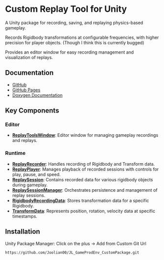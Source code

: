 # Custom Replay Tool for Unity
A Unity package for recording, saving, and replaying physics-based gameplay.

Records Rigidbody transformations at configurable frequencies, with higher precision for player objects. (Though I think this is currently bugged)

Provides an editor window for easy recording management and visualization of replays.


## Documentation

- [GitHub](https://github.com/Joolian00/JL_GameProdEnv_CustomPackage)
- [GitHub Pages](https://joolian00.github.io/JL_GameProdEnv_CustomPackage/)
- [Doxygen Documentation](./docs/html/index.html)

## Key Components

### Editor
- **[ReplayToolsWindow](./docs/html/class_j_l___game_prod_env___custom_package_1_1_editor_1_1_replay_tools_window.html)**: Editor window for managing gameplay recordings and replays.

### Runtime
- **[ReplayRecorder](./docs/html/class_j_l___game_prod_env___custom_package_1_1_runtime_1_1_replay_recorder.html)**: Handles recording of Rigidbody and Transform data.
- **[ReplayPlayer](./docs/html/class_j_l___game_prod_env___custom_package_1_1_runtime_1_1_replay_player.html)**: Manages playback of recorded sessions with controls for play, pause, and speed.
- **[ReplaySession](./docs/html/class_j_l___game_prod_env___custom_package_1_1_runtime_1_1_replay_session.html)**: Contains recorded data for various rigidbody objects during gameplay.
- **[ReplaySessionManager](./docs/html/class_j_l___game_prod_env___custom_package_1_1_runtime_1_1_replay_session_manager.html)**: Orchestrates persistence and management of replay sessions.
- **[RigidbodyRecordingData](./docs/html/class_j_l___game_prod_env___custom_package_1_1_runtime_1_1_rigidbody_recording_data.html)**: Stores transformation data for a specific Rigidbody.
- **[TransformData](./docs/html/class_j_l___game_prod_env___custom_package_1_1_runtime_1_1_transform_data.html)**: Represents position, rotation, velocity data at specific timestamps.

## Installation
Unity Package Manager: Click on the plus → Add from Custom Git Url

```
https://github.com/Joolian00/JL_GameProdEnv_CustomPackage.git
```
    
